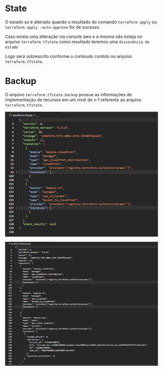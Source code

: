
# State

O estado so é alterado quando o resultado do comando `terraform apply` ou `terraform apply -auto-approve` for de sucesso.

Caso exista uma alteração via console aws e a mesma não esteja no arquivo `terraform.tfstate` como resultado teremos uma `dissonância de estado`

Logo será sobrescrito conforme o conteudo contido no arquivo `terraform.tfstate`.

# Backup

O arquivo `terraform.tfstate.backup` possue as informações de implementação de recursos em um nível de v-1 referente ao arquivo `terraform.tfstate` . 

![](image/terraform-state.png)

![](image/terraform-backup.png)